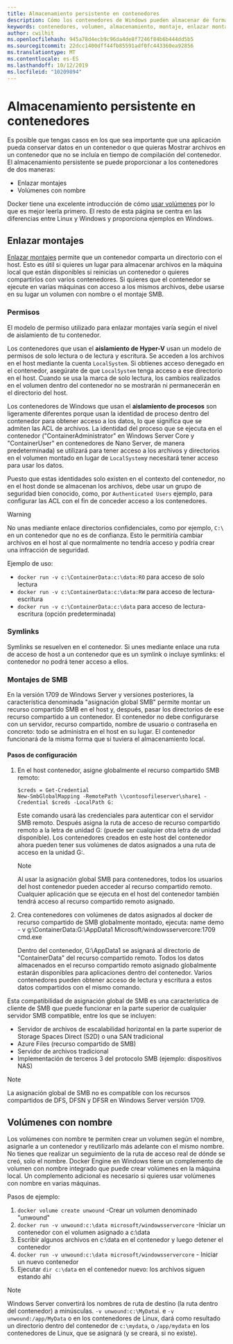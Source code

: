 ```yaml
---
title: Almacenamiento persistente en contenedores
description: Cómo los contenedores de Windows pueden almacenar de forma permanente
keywords: contenedores, volumen, almacenamiento, montaje, enlazar montajes
author: cwilhit
ms.openlocfilehash: 945a78d4ecb9c96da4de8f7246f84b6b444dd5b5
ms.sourcegitcommit: 22dcc1400dff44fb85591adf0fc443360ea92856
ms.translationtype: MT
ms.contentlocale: es-ES
ms.lasthandoff: 10/12/2019
ms.locfileid: "10209894"
---
```

# <a name="persistent-storage-in-containers"></a>Almacenamiento persistente en contenedores

<!-- Great diagram would be great! -->

Es posible que tengas casos en los que sea importante que una aplicación pueda conservar datos en un contenedor o que quieras Mostrar archivos en un contenedor que no se incluía en tiempo de compilación del contenedor. El almacenamiento persistente se puede proporcionar a los contenedores de dos maneras:

- Enlazar montajes
- Volúmenes con nombre

Docker tiene una excelente introducción de cómo [usar volúmenes](https://docs.docker.com/engine/admin/volumes/volumes/) por lo que es mejor leerla primero. El resto de esta página se centra en las diferencias entre Linux y Windows y proporciona ejemplos en Windows.

## <a name="bind-mounts"></a>Enlazar montajes

[Enlazar montajes](https://docs.docker.com/engine/admin/volumes/bind-mounts/) permite que un contenedor comparta un directorio con el host. Esto es útil si quieres un lugar para almacenar archivos en la máquina local que están disponibles si reinicias un contenedor o quieres compartirlos con varios contenedores. Si quieres que el contenedor se ejecute en varias máquinas con acceso a los mismos archivos, debe usarse en su lugar un volumen con nombre o el montaje SMB.

### <a name="permissions"></a>Permisos

El modelo de permiso utilizado para enlazar montajes varía según el nivel de aislamiento de tu contenedor.

Los contenedores que usan el **aislamiento de Hyper-V** usan un modelo de permisos de solo lectura o de lectura y escritura. Se acceden a los archivos en el host mediante la cuenta `LocalSystem`. Si obtienes acceso denegado en el contenedor, asegúrate de que `LocalSystem` tenga acceso a ese directorio en el host. Cuando se usa la marca de solo lectura, los cambios realizados en el volumen dentro del contenedor no se mostrarán ni permanecerán en el directorio del host.

Los contenedores de Windows que usan el **aislamiento de procesos** son ligeramente diferentes porque usan la identidad de proceso dentro del contenedor para obtener acceso a los datos, lo que significa que se admiten las ACL de archivos. La identidad del proceso que se ejecuta en el contenedor ("ContainerAdministrator" en Windows Server Core y "ContainerUser" en contenedores de Nano Server, de manera predeterminada) se utilizará para tener acceso a los archivos y directorios en el volumen montado en lugar de `LocalSystem`y necesitará tener acceso para usar los datos.

Puesto que estas identidades solo existen en el contexto del contenedor, no en el host donde se almacenan los archivos, debe usar un grupo de seguridad bien conocido, como, por `Authenticated Users` ejemplo, para configurar las ACL con el fin de conceder acceso a los contenedores.

> [!WARNING]
> No unas mediante enlace directorios confidenciales, como por ejemplo, `C:\` en un contenedor que no es de confianza. Esto le permitiría cambiar archivos en el host al que normalmente no tendría acceso y podría crear una infracción de seguridad.

Ejemplo de uso:

- `docker run -v c:\ContainerData:c:\data:RO` para acceso de solo lectura
- `docker run -v c:\ContainerData:c:\data:RW` para acceso de lectura-escritura
- `docker run -v c:\ContainerData:c:\data` para acceso de lectura-escritura (opción predeterminada)

### <a name="symlinks"></a>Symlinks

Symlinks se resuelven en el contenedor. Si unes mediante enlace una ruta de acceso de host a un contenedor que es un symlink o incluye symlinks: el contenedor no podrá tener acceso a ellos.

### <a name="smb-mounts"></a>Montajes de SMB

En la versión 1709 de Windows Server y versiones posteriores, la característica denominada "asignación global SMB" permite montar un recurso compartido SMB en el host y, después, pasar los directorios de ese recurso compartido a un contenedor. El contenedor no debe configurarse con un servidor, recurso compartido, nombre de usuario o contraseña en concreto: todo se administra en el host en su lugar. El contenedor funcionará de la misma forma que si tuviera el almacenamiento local.

#### <a name="configuration-steps"></a>Pasos de configuración

1. En el host contenedor, asigne globalmente el recurso compartido SMB remoto:
    ```
    $creds = Get-Credential
    New-SmbGlobalMapping -RemotePath \\contosofileserver\share1 -Credential $creds -LocalPath G:
    ```
    Este comando usará las credenciales para autenticar con el servidor SMB remoto. Después asigna la ruta de acceso de recurso compartido remoto a la letra de unidad G: (puede ser cualquier otra letra de unidad disponible). Los contenedores creados en este host del contenedor ahora pueden tener sus volúmenes de datos asignados a una ruta de acceso en la unidad G:.

    > [!NOTE]
    > Al usar la asignación global SMB para contenedores, todos los usuarios del host contenedor pueden acceder al recurso compartido remoto. Cualquier aplicación que se ejecuta en el host del contenedor también tendrá acceso al recurso compartido remoto asignado.

2. Crea contenedores con volúmenes de datos asignados al docker de recurso compartido de SMB globalmente montado, ejecuta: name demo - v g:\ContainerData:G:\AppData1 Microsoft/windowsservercore:1709 cmd.exe

    Dentro del contenedor, G:\AppData1 se asignará al directorio de "ContainerData" del recurso compartido remoto. Todos los datos almacenados en el recurso compartido remoto asignado globalmente estarán disponibles para aplicaciones dentro del contenedor. Varios contenedores pueden obtener acceso de lectura y escritura a estos datos compartidos con el mismo comando.

Esta compatibilidad de asignación global de SMB es una característica de cliente de SMB que puede funcionar en la parte superior de cualquier servidor SMB compatible, entre los que se incluyen:

- Servidor de archivos de escalabilidad horizontal en la parte superior de Storage Spaces Direct (S2D) o una SAN tradicional
- Azure Files (recurso compartido de SMB)
- Servidor de archivos tradicional
- Implementación de terceros 3 del protocolo SMB (ejemplo: dispositivos NAS)

> [!NOTE]
> La asignación global de SMB no es compatible con los recursos compartidos de DFS, DFSN y DFSR en Windows Server versión 1709.

## <a name="named-volumes"></a>Volúmenes con nombre

Los volúmenes con nombre te permiten crear un volumen según el nombre, asignarle a un contenedor y reutilizarlo más adelante con el mismo nombre. No tienes que realizar un seguimiento de la ruta de acceso real de dónde se creó, solo el nombre. Docker Engine en Windows tiene un complemento de volumen con nombre integrado que puede crear volúmenes en la máquina local. Un complemento adicional es necesario si quieres usar volúmenes con nombre en varias máquinas.

Pasos de ejemplo:

1. `docker volume create unwound` -Crear un volumen denominado "unwound"
2. `docker run -v unwound:c:\data microsoft/windowsservercore` -Iniciar un contenedor con el volumen asignado a c:\data
3. Escribir algunos archivos en c:\data en el contenedor y luego detener el contenedor
4. `docker run -v unwound:c:\data microsoft/windowsservercore` - Iniciar un nuevo contenedor
5. Ejecutar `dir c:\data` en el contenedor nuevo: los archivos siguen estando ahí

> [!NOTE]
> Windows Server convertirá los nombres de ruta de destino (la ruta dentro del contenedor) a minúsculas. `-v unwound:c:\MyData`i. e `-v unwound:/app/MyData` o en los contenedores de Linux, dará como resultado un directorio dentro del contenedor de `c:\mydata`, o `/app/mydata` en los contenedores de Linux, que se asignará (y se creará, si no existe).
